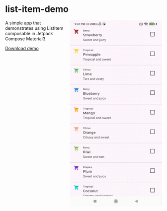 # list-item-demo

<img align="right" width="296" height="600" src="https://github.com/raheemadamboev/list-item-demo/blob/main/extra/banner.gif" />

A simple app that demonstrates using ListItem composable in Jetpack Compose Material3.

[Download demo](https://github.com/raheemadamboev/list-item-demo/blob/main/extra/app-debug.apk)

